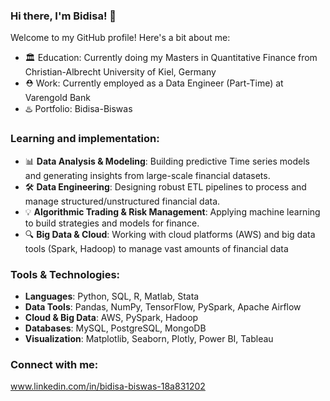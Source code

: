 ### Hi there, I'm Bidisa! 👋

Welcome to my GitHub profile! Here's a bit about me:

- 🏛️ Education: Currently doing my Masters in Quantitative Finance from Christian-Albrecht University of Kiel, Germany
- ⛑️ Work: Currently employed as a Data Engineer (Part-Time) at Varengold Bank
- ♨️ Portfolio: Bidisa-Biswas


### Learning and implementation:

- 📊 **Data Analysis & Modeling**: Building predictive Time series models and generating insights from large-scale financial datasets.
- 🛠️ **Data Engineering**: Designing robust ETL pipelines to process and manage structured/unstructured financial data.
- 💡 **Algorithmic Trading & Risk Management**: Applying machine learning to build strategies and models for finance.
- 🔍 **Big Data & Cloud**: Working with cloud platforms (AWS) and big data tools (Spark, Hadoop) to manage vast amounts of financial data


### Tools & Technologies:
- **Languages**: Python, SQL, R, Matlab, Stata
- **Data Tools**: Pandas, NumPy, TensorFlow, PySpark, Apache Airflow
- **Cloud & Big Data**: AWS, PySpark, Hadoop
- **Databases**: MySQL, PostgreSQL, MongoDB
- **Visualization**: Matplotlib, Seaborn, Plotly, Power BI, Tableau
 
### Connect with me:
www.linkedin.com/in/bidisa-biswas-18a831202



